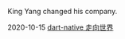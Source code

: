 King Yang changed his company. 

2020-10-15 [dart-native 走向世界](https://github.com/dart-native/dart_native/issues/29)

